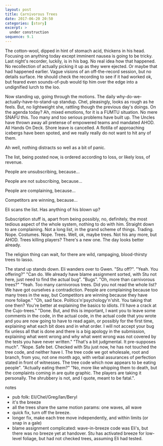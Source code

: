 ```yaml
---
layout: post
title: Carnivorous Trees
date: 2017-06-20 20:50
categories: [story]
excerpt: >
  under construction
sequence: 9.1
---
```

The cotton-wool, dipped in hint of stomach acid, thickens in his head. Focusing on anything today except imminent nausea is going to be tricky. Last night's recorder, luckily, is in his bag. No real idea how that happened. No recollection of actually picking it up as they were ejected. Or maybe that had happened earlier. Vague visions of an off-the-record session, but no details surface. He should check the recording to see if it had worked ok, but feared even sounds-of-pub would tip him over the edge into a undignified lurch to the loo.

Now standing up, going through the motions. The daily why-do-we-actually-have-to-stand-up standup. Chel, pleasingly, looks as rough as he feels. But, no lightweight she, rattling though the previous day's doings. On the agenda today? Ah, mixed emotions, for it is a FUMTU situation. No mere SNAFU this. Too many and too serious problems have built up. The Uncles have thrown away all pretense of empowered teams and mandated AHOD. All Hands On Deck. Shore leave is cancelled. A flotilla of approaching icebergs have been spoted, and we really really do not want to hit any of them.

Ah well, nothing distracts so well as a bit of panic.

The list, being posted now, is ordered according to loss, or likely loss, of revenue.

People are unsubscribing, because...

People are not subscribing, because...

People are complaining, because...

Competitors are winning, because...

Eli scans the list. Has anything of his blown up?

Subscription stuff is, apart from being possibly, no, definitely, the most tedious aspect of the whole system, nothing to do with him. Straight down to are complaining. Not a long list, in the grand scheme of things. Trading. Nope. Costumes. Nope. Trees. Well, ok, maybe trees. Not his any more, but AHOD. Trees killing players? There's a new one. The day looks better already.

The religion thing can wait, for there are wild, rampaging, blood-thirsty trees to lasso.

The stand up stands down. Eli wanders over to Gwen. "Stu off?".
"Yeah. You offering?"
"Can do. We already have blame assignment sorted, with Stu not here, just need to find the actual bug".
"Bugs".
"Oh, more than carnivorous trees?"
"Yeah. Too many carnivorous trees. Did you not read the whole list? We have got ourselves a contradiction. People are complaining because too many trees in the way, but Competitors are winning because they have more foliage."
"Oh, sad face. Politics'n'psychology'n'shit. You taking that one then? You're better at explaining the basics to idiots. I'll have a crack at the Cujo-trees."
"Done. But, and this is important, I want you to leave some comments in the code, in the actual code, in the actual code that you wrote and you are now going to have to read again, or possibly for the first time, explaining what each bit does and in what order. I will not accept your bug fix unless all that is done and there is a big apology in the submission, explaining what went wrong and why what went wrong was not covered by the tests you have never written."
"That's a bit judgmental. It pre-supposes much".
"Nope. Safe bet. Checked with Stu just now, he has not touched the tree code, and neither have I. The tree code we got wholesale, root and branch, from you, not one month ago, with verbal assurances of perfection stated in front of witnesses. The tree code which now appears to be eating people".
"Actually eating them?"
"No, more like whipping them to death, but the complaints coming in are quite graphic. The players are taking it personally. The shrubbery is not, and I quote, meant to be fatal.".

notes

* pub folk: Eli/Chel/Greg/Ian/Beryl
* it's the breeze
* all the trees share the same motion params: one waves, all wave
* quick fix, turn off the breeze.
* longer fix, make each tree move independently, and within limits (or snap in a gale)
* blame assignment complicated: wave-in-breeze code was Eli's, but there was no breeze yet at handover. Stu has activated breeze for low-level foliage, but had not checked trees, assuming Eli had tested.

